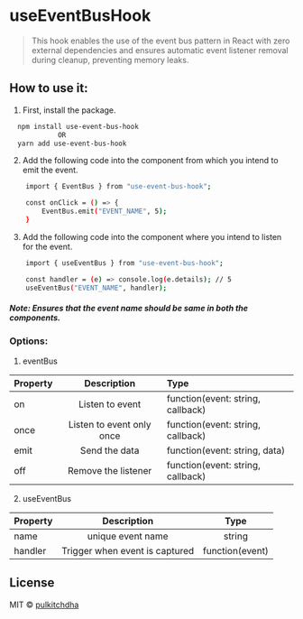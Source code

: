 # useEventBusHook
> This hook enables the use of the event bus pattern in React with zero external dependencies and ensures automatic event listener removal during cleanup, preventing memory leaks.

## How to use it:

1. First, install the package.
   
```sh
  npm install use-event-bus-hook
            OR
  yarn add use-event-bus-hook
```

2. Add the following code into the component from which you intend to emit the event.

```sh
    import { EventBus } from "use-event-bus-hook";

    const onClick = () => {
        EventBus.emit("EVENT_NAME", 5);
    }
```
3. Add the following code into the component where you intend to listen for the event.

```sh
    import { useEventBus } from "use-event-bus-hook";

    const handler = (e) => console.log(e.details); // 5
    useEventBus("EVENT_NAME", handler);
```

##### Note: Ensures that the event name should be same in both the components.

### Options:

1. eventBus

| Property           | Description                        | Type                   
| :------------------ |:----------------------------------:| :---------------------
| on     | Listen to event  | function(event: string, callback)  |  |
| once   | Listen to event only once | function(event: string, callback) |
| emit   | Send the data  | function(event: string, data)               |
| off    | Remove the listener  | function(event: string, callback)     |

2. useEventBus

| Property           | Description                        | Type                  
| :------------------ |:----------------------------------:| :---------------------:|
| name          | unique event name         | string  |  |
| handler            | Trigger when event is captured  | function(event) |


## License

MIT © [pulkitchdha]()